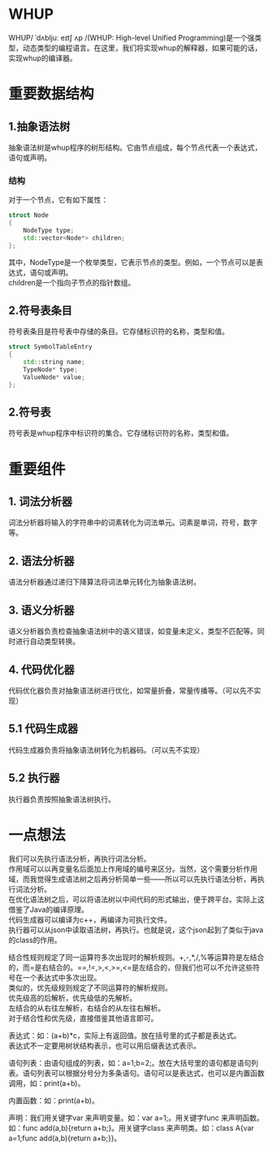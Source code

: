 # WHUP
WHUP/ ˈdʌbljuː eɪtʃ ʌp /(WHUP: High-level Unified Programming)是一个强类型，动态类型的编程语言。在这里，我们将实现whup的解释器，如果可能的话，实现whup的编译器。  
# 重要数据结构
## 1.抽象语法树
抽象语法树是whup程序的树形结构。它由节点组成，每个节点代表一个表达式，语句或声明。
### 结构
对于一个节点，它有如下属性：
```c++
struct Node
{
    NodeType type;
    std::vector<Node*> children;
};
```
其中，NodeType是一个枚举类型，它表示节点的类型。例如，一个节点可以是表达式，语句或声明。  
children是一个指向子节点的指针数组。  

## 2.符号表条目
符号表条目是符号表中存储的条目。它存储标识符的名称，类型和值。
```c++
struct SymbolTableEntry
{
    std::string name;
    TypeNode* type;
    ValueNode* value;
};
```

## 2.符号表
符号表是whup程序中标识符的集合。它存储标识符的名称，类型和值。

# 重要组件

## 1. 词法分析器
词法分析器将输入的字符串中的词素转化为词法单元。词素是单词，符号，数字等。

## 2. 语法分析器
语法分析器通过递归下降算法将词法单元转化为抽象语法树。

## 3. 语义分析器
语义分析器负责检查抽象语法树中的语义错误，如变量未定义，类型不匹配等。同时进行自动类型转换。 

## 4. 代码优化器
代码优化器负责对抽象语法树进行优化，如常量折叠，常量传播等。（可以先不实现）

## 5.1 代码生成器
代码生成器负责将抽象语法树转化为机器码。（可以先不实现）

## 5.2 执行器
执行器负责按照抽象语法树执行。


# 一点想法  
我们可以先执行语法分析，再执行词法分析。  
作用域可以以再变量名后面加上作用域的编号来区分。当然，这个需要分析作用域，而我觉得生成语法树之后再分析简单一些——所以可以先执行语法分析，再执行词法分析。  
在优化语法树之后，可以将语法树以中间代码的形式输出，便于跨平台。实际上这借鉴了Java的编译原理。  
代码生成器可以编译为c++，再编译为可执行文件。  
执行器可以从json中读取语法树，再执行。也就是说，这个json起到了类似于java的class的作用。  

结合性规则规定了同一运算符多次出现时的解析规则。+,-,*,/,%等运算符是左结合的，而=是右结合的。==,!=,>,<,>=,<=是左结合的，但我们也可以不允许这些符号在一个表达式中多次出现。  
类似的，优先级规则规定了不同运算符的解析规则。  
优先级高的后解析，优先级低的先解析。  
左结合的从右往左解析，右结合的从左往右解析。  
对于结合性和优先级，直接借鉴其他语言即可。  

表达式：如：(a+b)*c，实际上有返回值。放在括号里的式子都是表达式。  
表达式不一定要用树状结构表示，也可以用后缀表达式表示。  

语句列表：由语句组成的列表，如：a=1;b=2;。放在大括号里的语句都是语句列表。语句列表可以根据分号分为多条语句。语句可以是表达式，也可以是内置函数调用，如：print(a+b)。  

内置函数：如：print(a+b)。  

声明：我们用关键字var 来声明变量。如：var a=1;。用关键字func 来声明函数。如：func add(a,b){return a+b;}。用关键字class 来声明类。如：class A{var a=1;func add(a,b){return a+b;}}。

